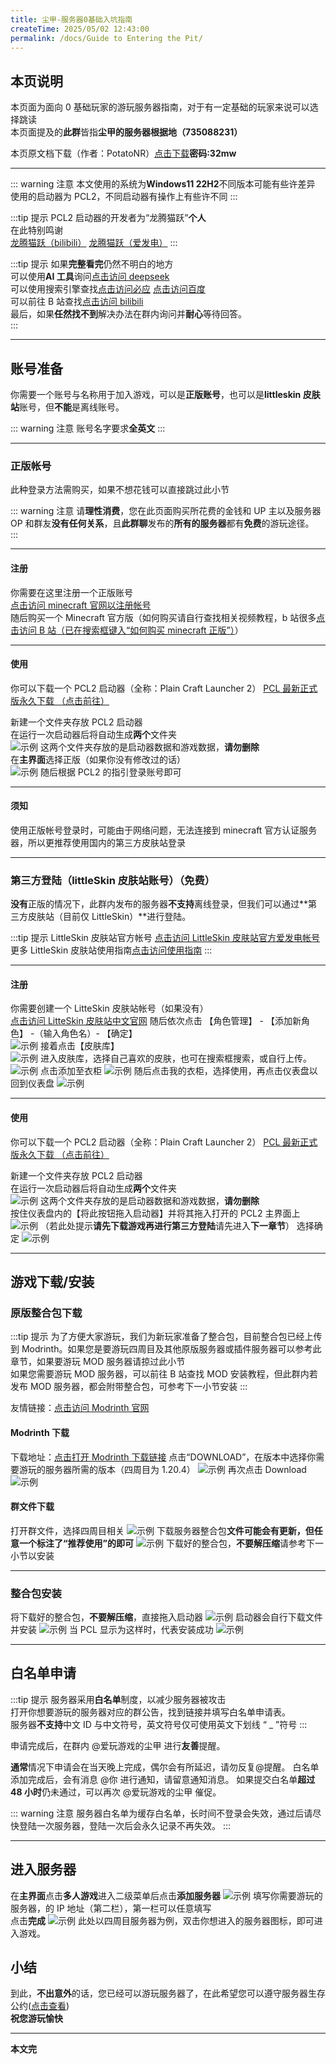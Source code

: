 ```yaml
---
title: 尘甲-服务器0基础入坑指南
createTime: 2025/05/02 12:43:00
permalink: /docs/Guide to Entering the Pit/
---
```


## **本页说明**

本页面为面向 0 基础玩家的游玩服务器指南，对于有一定基础的玩家来说可以选择跳读  
本页面提及的**此群**皆指**尘甲的服务器根据地（735088231）**

本页原文档下载（作者：PotatoNR）[点击下载](https://wwrq.lanzouu.com/i7ALt2v4gm8j)**密码:32mw**

---

::: warning 注意
本文使用的系统为**Windows11 22H2**不同版本可能有些许差异  
使用的启动器为 PCL2，不同启动器有操作上有些许不同
:::

:::tip 提示
PCL2 启动器的开发者为“龙腾猫跃”**个人**  
在此特别鸣谢  
[龙腾猫跃（bilibili）](https://space.bilibili.com/11343203) [龙腾猫跃（爱发电）](https://afdian.com/a/LTCat)
:::

:::tip 提示
如果**完整看完**仍然不明白的地方  
可以使用**AI 工具**询问[点击访问 deepseek](https://chat.deepseek.com/)  
可以使用搜索引擎查找[点击访问必应](https://www.bing.com) [点击访问百度](https://www.baidu.com)  
可以前往 B 站查找[点击访问 bilibili](https://www.bilibili.com)  
最后，如果**任然找不到**解决办法在群内询问并**耐心**等待回答。  
:::

---

## 账号准备

你需要一个账号与名称用于加入游戏，可以是**正版账号**，也可以是**littleskin 皮肤站**账号，但**不能**是离线账号。

::: warning 注意
账号名字要求**全英文**
:::

---

### 正版帐号

此种登录方法需购买，如果不想花钱可以直接跳过此小节

::: warning 注意
请**理性消费**，您在此页面购买所花费的金钱和 UP 主以及服务器 OP 和群友**没有任何关系**，且**此群聊**发布的**所有的服务器**都有**免费**的游玩途径。  
:::

---

#### 注册

你需要在这里注册一个正版账号  
[点击访问 minecraft 官网以注册帐号](https://www.minecraft.net/zh-hans)  
随后购买一个 Minecraft 官方版（如何购买请自行查找相关视频教程，b 站很多[点击访问 B 站（已在搜索框键入“如何购买 minecraft 正版”）](https://search.bilibili.com/all?keyword=%E5%A6%82%E4%BD%95%E8%B4%AD%E4%B9%B0minecraft%E6%AD%A3%E7%89%88)）

---

#### 使用

你可以下载一个 PCL2 启动器（全称：Plain Craft Launcher 2）
[PCL 最新正式版永久下载 （点击前往）](https://afdian.com/p/0164034c016c11ebafcb52540025c377)

新建一个文件夹存放 PCL2 启动器  
在运行一次启动器后将自动生成**两个**文件夹  
![示例](/img/03公益服务器/尘甲-服务器0基础入坑指南/01or08.png)
这两个文件夹存放的是启动器数据和游戏数据，**请勿删除**  
在**主界面**选择正版（如果你没有修改过的话）  
![示例](/img/03公益服务器/尘甲-服务器0基础入坑指南/02.png)
随后根据 PCL2 的指引登录账号即可

---

#### 须知

使用正版帐号登录时，可能由于网络问题，无法连接到 minecraft 官方认证服务器，所以更推荐使用国内的第三方皮肤站登录

---

### 第三方登陆（littleSkin 皮肤站账号）（免费）

**没有**正版的情况下，此群内发布的服务器**不支持**离线登录，但我们可以通过**第三方皮肤站（目前仅 LittleSkin）**进行登陆。

:::tip 提示
LittleSkin 皮肤站官方帐号
[点击访问 LittleSkin 皮肤站官方爱发电帐号](https://afdian.com/a/tnqzh123)  
更多 LittleSkin 皮肤站使用指南[点击访问使用指南](https://manual.littlesk.in/)
:::

---

#### 注册

你需要创建一个 LitteSkin 皮肤站帐号（如果没有）  
[点击访问 LitteSkin 皮肤站中文官网](https://littleskin.cn/?lang=zh_CN)
随后依次点击 【角色管理】 - 【添加新角色】 -（输入角色名）- 【确定】  
![示例](/img/03公益服务器/尘甲-服务器0基础入坑指南/03.png)
接着点击【皮肤库】  
![示例](/img/03公益服务器/尘甲-服务器0基础入坑指南/04.png)
进入皮肤库，选择自己喜欢的皮肤，也可在搜索框搜索，或自行上传。  
![示例](/img/03公益服务器/尘甲-服务器0基础入坑指南/05.png)
点击添加至衣柜
![示例](/img/03公益服务器/尘甲-服务器0基础入坑指南/06.png)
随后点击我的衣柜，选择使用，再点击仪表盘以回到仪表盘
![示例](/img/03公益服务器/尘甲-服务器0基础入坑指南/07.png)

---

#### 使用

你可以下载一个 PCL2 启动器（全称：Plain Craft Launcher 2）
[PCL 最新正式版永久下载 （点击前往）](https://afdian.com/p/0164034c016c11ebafcb52540025c377)

新建一个文件夹存放 PCL2 启动器  
在运行一次启动器后将自动生成**两个**文件夹  
![示例](/img/03公益服务器/尘甲-服务器0基础入坑指南/01or08.png)
这两个文件夹存放的是启动器数据和游戏数据，**请勿删除**  
按住仪表盘内的【将此按钮拖入启动器】并将其拖入打开的 PCL2 主界面上  
![示例](/img/03公益服务器/尘甲-服务器0基础入坑指南/09.png)
（若此处提示**请先下载游戏再进行第三方登陆**请先进入**下一章节**）
选择确定
![示例](/img/03公益服务器/尘甲-服务器0基础入坑指南/10.png)

---

## 游戏下载/安装

### 原版整合包下载

:::tip 提示
为了方便大家游玩，我们为新玩家准备了整合包，目前整合包已经上传到 Modrinth。如果您是要游玩四周目及其他原版服务器或插件服务器可以参考此章节，如果要游玩 MOD 服务器请掠过此小节  
如果您需要游玩 MOD 服务器，可以前往 B 站查找 MOD 安装教程，但此群内若发布 MOD 服务器，都会附带整合包，可参考下一小节安装
:::

友情链接：[点击访问 Modrinth 官网](https://modrinth.com/)

#### Modrinth 下载

下载地址：[点击打开 Modrinth 下载链接](https://modrinth.com/modpack/hailancontinent)
点击“DOWNLOAD”，在版本中选择你需要游玩的服务器所需的版本（四周目为 1.20.4）
![示例](/img/03公益服务器/尘甲-服务器0基础入坑指南/11.png)
再次点击 Download
![示例](/img/03公益服务器/尘甲-服务器0基础入坑指南/12.png)

#### 群文件下载

打开群文件，选择四周目相关
![示例](/img/03公益服务器/尘甲-服务器0基础入坑指南/13.png)
下载服务器整合包**文件可能会有更新，但任意一个标注了“推荐使用”的即可**
![示例](/img/03公益服务器/尘甲-服务器0基础入坑指南/14.png)
下载好的整合包，**不要解压缩**请参考下一小节以安装

---

### 整合包安装

将下载好的整合包，**不要解压缩**，直接拖入启动器
![示例](/img/03公益服务器/尘甲-服务器0基础入坑指南/15.png)
启动器会自行下载文件并安装
![示例](/img/03公益服务器/尘甲-服务器0基础入坑指南/16.png)
当 PCL 显示为这样时，代表安装成功
![示例](/img/03公益服务器/尘甲-服务器0基础入坑指南/17.png)

---

## 白名单申请

:::tip 提示
服务器采用**白名单**制度，以减少服务器被攻击  
打开你想要游玩的服务器对应的群公告，找到链接并填写白名单申请表。  
服务器**不支持**中文 ID 与中文符号，英文符号仅可使用英文下划线 “ _ ”符号
:::

申请完成后，在群内 @爱玩游戏的尘甲 进行**友善**提醒。

**通常**情况下申请会在当天晚上完成，偶尔会有所延迟，请勿反复@提醒。
白名单添加完成后，会有消息 @你 进行通知，请留意通知消息。
如果提交白名单**超过 48 小时**仍未通过，可以再次 @爱玩游戏的尘甲 催促。

::: warning 注意
服务器白名单为缓存白名单，长时间不登录会失效，通过后请尽快登陆一次服务器，登陆一次后会永久记录不再失效。
:::

---

## 进入服务器

在**主界面**点击**多人游戏**进入二级菜单后点击**添加服务器**
![示例](/img/03公益服务器/尘甲-服务器0基础入坑指南/18.png)
填写你需要游玩的服务器，的 IP 地址（第二栏），第一栏可以任意填写  
点击**完成**
![示例](/img/03公益服务器/尘甲-服务器0基础入坑指南/19.png)
此处以四周目服务器为例，双击你想进入的服务器图标，即可进入游戏。

## 小结

到此，**不出意外**的话，您已经可以游玩服务器了，在此希望您可以遵守服务器生存公约([点击查看](./四周目/02服务器生存公约.md))  
**祝您游玩愉快**

---

**本文完**

